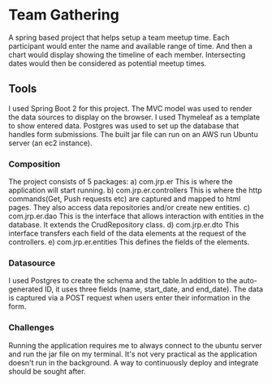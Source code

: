 # Team Gathering
A spring based project that helps setup a team meetup time.
Each participant would enter the name and available range of time.
And then a chart would display showing the timeline of each member.
Intersecting dates would then be considered as potential meetup times.

## Tools
 I used Spring Boot 2 for this project. The MVC model was used to render
 the data sources to display on the browser. I used Thymeleaf as a template
 to show entered data.
 Postgres was used to set up the database that handles form submissions.
 The built jar file can run on an AWS run Ubuntu server (an ec2 instance).
 
 ### Composition
  The project consists of 5 packages:
   a) com.jrp.er
      This is where the application will start running.
   b) com.jrp.er.controllers
      This is where the http commands(Get, Push requests etc) are captured and mapped to html pages.
	  They also access data repositories and/or create new entities.
   c) com.jrp.er.dao
	  This is the interface that allows interaction with entities in the database. It extends the
	  CrudRepository class.
   d) com.jrp.er.dto
	  This interface transfers each field of the data elements at the request of the controllers.
   e) com.jrp.er.entities
      This defines the fields of the elements.
	  
	  
  ### Datasource
   I used Postgres to create the schema and the table.In addition to the
auto-generated ID, it uses three fields (name, start_date, and end_date).
The data is captured via a POST request when users enter their information in the form.
   
 
 ### Challenges
 Running the application requires me to always connect to the ubuntu server and run the jar
 file on my terminal. It's not very practical as the application doesn't run in the
 background. A way to continuously deploy and integrate should be sought after.
 
